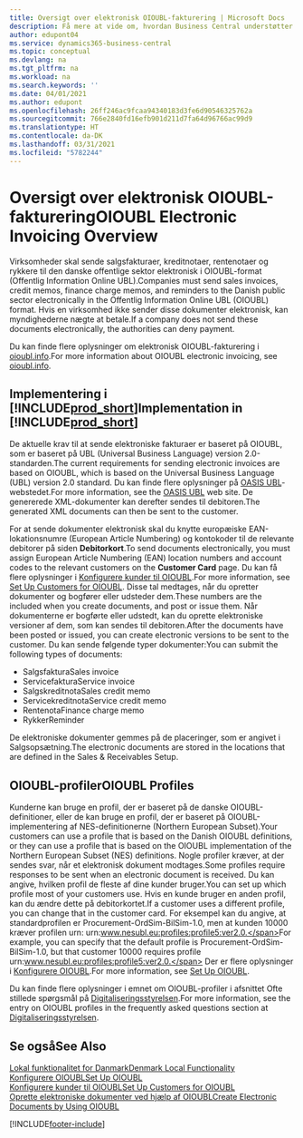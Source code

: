 ```yaml
---
title: Oversigt over elektronisk OIOUBL-fakturering | Microsoft Docs
description: Få mere at vide om, hvordan Business Central understøtter behovet for at sende salgsdokumenter til den danske offentlige sektor elektronisk i OIOUBL-format.
author: edupont04
ms.service: dynamics365-business-central
ms.topic: conceptual
ms.devlang: na
ms.tgt_pltfrm: na
ms.workload: na
ms.search.keywords: ''
ms.date: 04/01/2021
ms.author: edupont
ms.openlocfilehash: 26ff246ac9fcaa94340183d3fe6d90546325762a
ms.sourcegitcommit: 766e2840fd16efb901d211d7fa64d96766ac99d9
ms.translationtype: HT
ms.contentlocale: da-DK
ms.lasthandoff: 03/31/2021
ms.locfileid: "5782244"
---
```

# <a name="oioubl-electronic-invoicing-overview"></a><span data-ttu-id="4f042-103">Oversigt over elektronisk OIOUBL-fakturering</span><span class="sxs-lookup"><span data-stu-id="4f042-103">OIOUBL Electronic Invoicing Overview</span></span>
<span data-ttu-id="4f042-104">Virksomheder skal sende salgsfakturaer, kreditnotaer, rentenotaer og rykkere til den danske offentlige sektor elektronisk i OIOUBL-format (Offentlig Information Online UBL).</span><span class="sxs-lookup"><span data-stu-id="4f042-104">Companies must send sales invoices, credit memos, finance charge memos, and reminders to the Danish public sector electronically in the Offentlig Information Online UBL (OIOUBL) format.</span></span> <span data-ttu-id="4f042-105">Hvis en virksomhed ikke sender disse dokumenter elektronisk, kan myndighederne nægte at betale.</span><span class="sxs-lookup"><span data-stu-id="4f042-105">If a company does not send these documents electronically, the authorities can deny payment.</span></span>  

<span data-ttu-id="4f042-106">Du kan finde flere oplysninger om elektronisk OIOUBL-fakturering i [oioubl.info](http://www.oioubl.info/classes/da/index.html).</span><span class="sxs-lookup"><span data-stu-id="4f042-106">For more information about OIOUBL electronic invoicing, see [oioubl.info](http://www.oioubl.info/classes/da/index.html).</span></span>  

## <a name="implementation-in-prod_short"></a><span data-ttu-id="4f042-107">Implementering i [!INCLUDE[prod_short](../../includes/prod_short.md)]</span><span class="sxs-lookup"><span data-stu-id="4f042-107">Implementation in [!INCLUDE[prod_short](../../includes/prod_short.md)]</span></span>  
<span data-ttu-id="4f042-108">De aktuelle krav til at sende elektroniske fakturaer er baseret på OIOUBL, som er baseret på UBL (Universal Business Language) version 2.0-standarden.</span><span class="sxs-lookup"><span data-stu-id="4f042-108">The current requirements for sending electronic invoices are based on OIOUBL, which is based on the Universal Business Language (UBL) version 2.0 standard.</span></span> <span data-ttu-id="4f042-109">Du kan finde flere oplysninger på [OASIS UBL](https://aka.ms/OasisUblSite)-webstedet.</span><span class="sxs-lookup"><span data-stu-id="4f042-109">For more information, see the [OASIS UBL](https://aka.ms/OasisUblSite) web site.</span></span> <span data-ttu-id="4f042-110">De genererede XML-dokumenter kan derefter sendes til debitoren.</span><span class="sxs-lookup"><span data-stu-id="4f042-110">The generated XML documents can then be sent to the customer.</span></span>  

<span data-ttu-id="4f042-111">For at sende dokumenter elektronisk skal du knytte europæiske EAN-lokationsnumre (European Article Numbering) og kontokoder til de relevante debitorer på siden **Debitorkort**.</span><span class="sxs-lookup"><span data-stu-id="4f042-111">To send documents electronically, you must assign European Article Numbering (EAN) location numbers and account codes to the relevant customers on the **Customer Card** page.</span></span> <span data-ttu-id="4f042-112">Du kan få flere oplysninger i [Konfigurere kunder til OIOUBL](how-to-set-up-customers-for-oioubl.md).</span><span class="sxs-lookup"><span data-stu-id="4f042-112">For more information, see [Set Up Customers for OIOUBL](how-to-set-up-customers-for-oioubl.md).</span></span> <span data-ttu-id="4f042-113">Disse tal medtages, når du opretter dokumenter og bogfører eller udsteder dem.</span><span class="sxs-lookup"><span data-stu-id="4f042-113">These numbers are the included when you create documents, and post or issue them.</span></span> <span data-ttu-id="4f042-114">Når dokumenterne er bogførte eller udstedt, kan du oprette elektroniske versioner af dem, som kan sendes til debitoren.</span><span class="sxs-lookup"><span data-stu-id="4f042-114">After the documents have been posted or issued, you can create electronic versions to be sent to the customer.</span></span> <span data-ttu-id="4f042-115">Du kan sende følgende typer dokumenter:</span><span class="sxs-lookup"><span data-stu-id="4f042-115">You can submit the following types of documents:</span></span>  

- <span data-ttu-id="4f042-116">Salgsfaktura</span><span class="sxs-lookup"><span data-stu-id="4f042-116">Sales invoice</span></span>  
- <span data-ttu-id="4f042-117">Servicefaktura</span><span class="sxs-lookup"><span data-stu-id="4f042-117">Service invoice</span></span>  
- <span data-ttu-id="4f042-118">Salgskreditnota</span><span class="sxs-lookup"><span data-stu-id="4f042-118">Sales credit memo</span></span>  
- <span data-ttu-id="4f042-119">Servicekreditnota</span><span class="sxs-lookup"><span data-stu-id="4f042-119">Service credit memo</span></span>  
- <span data-ttu-id="4f042-120">Rentenota</span><span class="sxs-lookup"><span data-stu-id="4f042-120">Finance charge memo</span></span>  
- <span data-ttu-id="4f042-121">Rykker</span><span class="sxs-lookup"><span data-stu-id="4f042-121">Reminder</span></span>  

<span data-ttu-id="4f042-122">De elektroniske dokumenter gemmes på de placeringer, som er angivet i Salgsopsætning.</span><span class="sxs-lookup"><span data-stu-id="4f042-122">The electronic documents are stored in the locations that are defined in the Sales & Receivables Setup.</span></span>  

## <a name="oioubl-profiles"></a><span data-ttu-id="4f042-123">OIOUBL-profiler</span><span class="sxs-lookup"><span data-stu-id="4f042-123">OIOUBL Profiles</span></span>

<span data-ttu-id="4f042-124">Kunderne kan bruge en profil, der er baseret på de danske OIOUBL-definitioner, eller de kan bruge en profil, der er baseret på OIOUBL-implementering af NES-definitionerne (Northern European Subset).</span><span class="sxs-lookup"><span data-stu-id="4f042-124">Your customers can use a profile that is based on the Danish OIOUBL definitions, or they can use a profile that is based on the OIOUBL implementation of the Northern European Subset (NES) definitions.</span></span> <span data-ttu-id="4f042-125">Nogle profiler kræver, at der sendes svar, når et elektronisk dokument modtages.</span><span class="sxs-lookup"><span data-stu-id="4f042-125">Some profiles require responses to be sent when an electronic document is received.</span></span> <span data-ttu-id="4f042-126">Du kan angive, hvilken profil de fleste af dine kunder bruger.</span><span class="sxs-lookup"><span data-stu-id="4f042-126">You can set up which profile most of your customers use.</span></span> <span data-ttu-id="4f042-127">Hvis en kunde bruger en anden profil, kan du ændre dette på debitorkortet.</span><span class="sxs-lookup"><span data-stu-id="4f042-127">If a customer uses a different profile, you can change that in the customer card.</span></span> <span data-ttu-id="4f042-128">For eksempel kan du angive, at standardprofilen er Procurement-OrdSim-BilSim-1.0, men at kunden 10000 kræver profilen urn: urn:www.nesubl.eu:profiles:profile5:ver2.0.</span><span class="sxs-lookup"><span data-stu-id="4f042-128">For example, you can specify that the default profile is Procurement-OrdSim-BilSim-1.0, but that customer 10000 requires profile urn:www.nesubl.eu:profiles:profile5:ver2.0.</span></span> <span data-ttu-id="4f042-129">Der er flere oplysninger i [Konfigurere OIOUBL](how-to-set-up-oioubl.md).</span><span class="sxs-lookup"><span data-stu-id="4f042-129">For more information, see [Set Up OIOUBL](how-to-set-up-oioubl.md).</span></span>  

<span data-ttu-id="4f042-130">Du kan finde flere oplysninger i emnet om OIOUBL-profiler i afsnittet Ofte stillede spørgsmål på [Digitaliseringsstyrelsen](https://aka.ms/Digitaliseringsstyrelsen).</span><span class="sxs-lookup"><span data-stu-id="4f042-130">For more information, see the entry on OIOUBL profiles in the frequently asked questions section at [Digitaliseringsstyrelsen](https://aka.ms/Digitaliseringsstyrelsen).</span></span>  

## <a name="see-also"></a><span data-ttu-id="4f042-131">Se også</span><span class="sxs-lookup"><span data-stu-id="4f042-131">See Also</span></span>

[<span data-ttu-id="4f042-132">Lokal funktionalitet for Danmark</span><span class="sxs-lookup"><span data-stu-id="4f042-132">Denmark Local Functionality</span></span>](denmark-local-functionality.md)  
 [<span data-ttu-id="4f042-133">Konfigurere OIOUBL</span><span class="sxs-lookup"><span data-stu-id="4f042-133">Set Up OIOUBL</span></span>](how-to-set-up-oioubl.md)  
 [<span data-ttu-id="4f042-134">Konfigurere kunder til OIOUBL</span><span class="sxs-lookup"><span data-stu-id="4f042-134">Set Up Customers for OIOUBL</span></span>](how-to-set-up-customers-for-oioubl.md)  
 [<span data-ttu-id="4f042-135">Oprette elektroniske dokumenter ved hjælp af OIOUBL</span><span class="sxs-lookup"><span data-stu-id="4f042-135">Create Electronic Documents by Using OIOUBL</span></span>](how-to-create-electronic-documents-by-using-oioubl.md)  


[!INCLUDE[footer-include](../../includes/footer-banner.md)]
